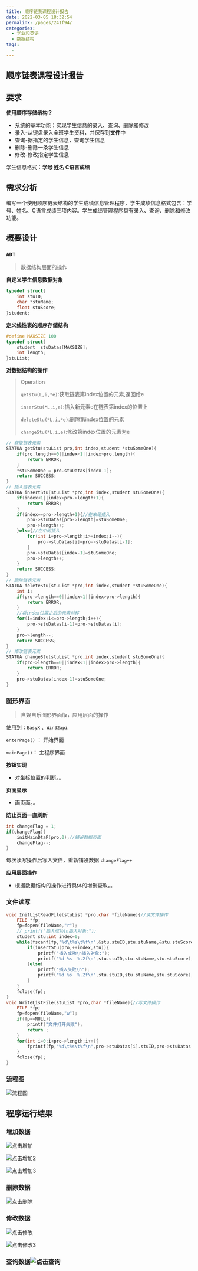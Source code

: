 ```yaml
---
title: 顺序链表课程设计报告
date: 2022-03-05 18:32:54
permalink: /pages/241f94/
categories:
  - 学业和英语
  - 数据结构
tags:
  - 
---
```

## 顺序链表课程设计报告

## 要求

**使用顺序存储结构？**

- 系统的基本功能：实现学生信息的录入、查询、删除和修改
- 录入-从键盘录入全班学生资料，并保存到**文件**中
- 查询-据指定的学生信息，查询学生信息
- 删除-删除一条学生信息
- 修改-修改指定学生信息

学生信息格式：**学号 姓名 C语言成绩**

## 需求分析

编写一个使用顺序链表结构的学生成绩信息管理程序，学生成绩信息格式包含：学号、姓名、C语言成绩三项内容。学生成绩管理程序具有录入、查询、删除和修改功能。

## 概要设计

### `ADT`

> 数据结构层面的操作

**自定义学生信息数据对象**

```c
typedef struct{
    int stuID;
    char *stuName;
    float stuScore;
}student;
```

**定义线性表的顺序存储结构**

```c
#define MAXSIZE 100
typedef struct{
    student  stuDatas[MAXSIZE];
    int length;
}stuList;
```

**对数据结构的操作**

> Operation   
>
>  `getstu(L,i,*e)`:获取链表第index位置的元素,返回给e
>
>  `inserStu(*L,i,e)`:插入新元素e在链表第index的位置上
>
>  `deleteStu(*L,i,*e)`:删除第index位置的元素
>
>  `changeStu(*L,i,e)`:修改第index位置的元素为e

```c
// 获取链表元素
STATUA getStu(stuList pro,int index,student *stuSomeOne){
    if(pro.length==0||index<1||index>pro.length){
        return ERROR;
    }
    *stuSomeOne = pro.stuDatas[index-1];
	return SUCCESS;
}
// 插入链表元素
STATUA insertStu(stuList *pro,int index,student stuSomeOne){
	if(index<1||index>pro->length+1){
		return ERROR;
	}
	if(index==pro->length+1){//在末尾插入
		pro->stuDatas[pro->length]=stuSomeOne;
		pro->length++;
	}else{//在中间插入 
		for(int i=pro->length;i>=index;i--){
			pro->stuDatas[i]=pro->stuDatas[i-1];	
		}	
		pro->stuDatas[index-1]=stuSomeOne;
		pro->length++;
	}
	return SUCCESS;
}
// 删除链表元素
STATUA deleteStu(stuList *pro,int index,student *stuSomeOne){
	int i;
	if(pro->length==0||index<1||index>pro->length){
		return ERROR;
	}
	//将index位置之后的元素前移
	for(i=index;i<=pro->length;i++){
		pro->stuDatas[i-1]=pro->stuDatas[i];
	}
	pro->length--;
	return SUCCESS;
}
// 修改链表元素
STATUA changeStu(stuList *pro,int index,student stuSomeOne){
	if(pro->length==0||index<1||index>pro->length){
		return ERROR;
	}
	pro->stuDatas[index-1]=stuSomeOne;
}
```

### 图形界面

> 自娱自乐图形界面版，应用层面的操作

使用到：`EasyX` 、`Win32api`

`enterPage()` ： 开始界面

`mainPage()`： 主程序界面

**按钮实现**

- 对坐标位置的判断。。

**页面显示**

- 画页面。。

**防止页面一直刷新**

```c
int changeFlag = 1;
if(changeFlag){
	initMainDtaP(pro,0);//铺设数据页面	
	changeFlag--;
}
```

每次读写操作后写入文件，重新铺设数据 `changeFlag++`

**应用层面操作**

- 根据数据结构的操作进行具体的增删查改。。

### 文件读写

```c
void InitListReadFile(stuList *pro,char *fileName){//读文件操作
	FILE *fp;
	fp=fopen(fileName,"r");
	// printf("插入成功\n插入对象:");
	student stu;int index=0;
	while(fscanf(fp,"%d\t%s\t%f\n",&stu.stuID,stu.stuName,&stu.stuScore) != EOF){
		if(insertStu(pro,++index,stu)){
			printf("插入成功\n插入对象:");
			printf("%d %s  %.2f\n",stu.stuID,stu.stuName,stu.stuScore);
		}else{
			printf("插入失败\n");
			printf("%d %s  %.2f\n",stu.stuID,stu.stuName,stu.stuScore);
		}
	}
	fclose(fp);
}
void WriteListFile(stuList *pro,char *fileName){//写文件操作
	FILE *fp;
	fp=fopen(fileName,"w");
	if(fp==NULL){
		printf("文件打开失败");
		return ;
	}
	for(int i=0;i<pro->length;i++){
		fprintf(fp,"%d\t%s\t%f\n",pro->stuDatas[i].stuID,pro->stuDatas[i].stuName,pro->stuDatas[i].stuScore);
	}
	fclose(fp);
}
```

### 流程图

![流程图](H:/code-note/docs/04.%E5%AD%A6%E4%B8%9A%E5%92%8C%E8%8B%B1%E8%AF%AD/26.%E6%95%B0%E6%8D%AE%E7%BB%93%E6%9E%84/img/%E6%B5%81%E7%A8%8B%E5%9B%BE.png)



## 程序运行结果

### 增加数据

![点击增加](H:/code-note/docs/04.%E5%AD%A6%E4%B8%9A%E5%92%8C%E8%8B%B1%E8%AF%AD/26.%E6%95%B0%E6%8D%AE%E7%BB%93%E6%9E%84/img/%E7%82%B9%E5%87%BB%E5%A2%9E%E5%8A%A0.png)

![点击增加2](H:/code-note/docs/04.%E5%AD%A6%E4%B8%9A%E5%92%8C%E8%8B%B1%E8%AF%AD/26.%E6%95%B0%E6%8D%AE%E7%BB%93%E6%9E%84/img/%E7%82%B9%E5%87%BB%E5%A2%9E%E5%8A%A02.png)

![点击增加3](H:/code-note/docs/04.%E5%AD%A6%E4%B8%9A%E5%92%8C%E8%8B%B1%E8%AF%AD/26.%E6%95%B0%E6%8D%AE%E7%BB%93%E6%9E%84/img/%E7%82%B9%E5%87%BB%E5%A2%9E%E5%8A%A03.png)

### 删除数据

![点击删除](H:/code-note/docs/04.%E5%AD%A6%E4%B8%9A%E5%92%8C%E8%8B%B1%E8%AF%AD/26.%E6%95%B0%E6%8D%AE%E7%BB%93%E6%9E%84/img/%E7%82%B9%E5%87%BB%E5%88%A0%E9%99%A4.png)

### 修改数据

![点击修改](H:/code-note/docs/04.%E5%AD%A6%E4%B8%9A%E5%92%8C%E8%8B%B1%E8%AF%AD/26.%E6%95%B0%E6%8D%AE%E7%BB%93%E6%9E%84/img/%E7%82%B9%E5%87%BB%E4%BF%AE%E6%94%B9.png)

![点击修改3](H:/code-note/docs/04.%E5%AD%A6%E4%B8%9A%E5%92%8C%E8%8B%B1%E8%AF%AD/26.%E6%95%B0%E6%8D%AE%E7%BB%93%E6%9E%84/img/%E7%82%B9%E5%87%BB%E4%BF%AE%E6%94%B93.png)



### 查询数据![点击查询](H:/code-note/docs/04.%E5%AD%A6%E4%B8%9A%E5%92%8C%E8%8B%B1%E8%AF%AD/26.%E6%95%B0%E6%8D%AE%E7%BB%93%E6%9E%84/img/%E7%82%B9%E5%87%BB%E6%9F%A5%E8%AF%A2.png)



















